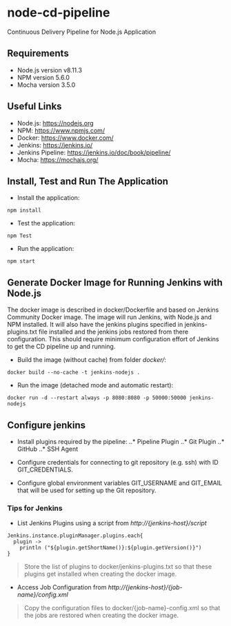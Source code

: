 # node-cd-pipeline
Continuous Delivery Pipeline for Node.js Application

## Requirements
* Node.js version v8.11.3
* NPM version 5.6.0
* Mocha version 3.5.0


## Useful Links
* Node.js: https://nodejs.org
* NPM: https://www.npmjs.com/
* Docker: https://www.docker.com/
* Jenkins: https://jenkins.io/
* Jenkins Pipeline: https://jenkins.io/doc/book/pipeline/
* Mocha: https://mochajs.org/

## Install, Test and Run The Application
* Install the application:
```
npm install
```
* Test the application:
```
npm Test
```
* Run the application:
```
npm start
```

## Generate Docker Image for Running Jenkins with Node.js
The docker image is described in docker/Dockerfile and based on Jenkins Community Docker image.
The image will run Jenkins, with Node.js and NPM installed. It will also have the jenkins plugins specified in jenkins-plugins.txt file installed and the jenkins jobs restored from there configuration. This should require minimum configuration effort of Jenkins to get the CD pipeline up and running.

* Build the image (without cache) from folder _docker/_:
```
docker build --no-cache -t jenkins-nodejs .
```

* Run the image (detached mode and automatic restart):
```
docker run -d --restart always -p 8080:8080 -p 50000:50000 jenkins-nodejs
```

## Configure jenkins
* Install plugins required by the pipeline:
..* Pipeline Plugin
..* Git Plugin
..* GitHub
..* SSH Agent

* Configure credentials for connecting to git repository (e.g. ssh) with ID GIT_CREDENTIALS.
* Configure global environment variables GIT_USERNAME and GIT_EMAIL that will be used for setting up the Git repository.

### Tips for Jenkins
* List Jenkins Plugins using a script from _http://{jenkins-host}/script_
```
Jenkins.instance.pluginManager.plugins.each{
  plugin ->
    println ("${plugin.getShortName()}:${plugin.getVersion()}")
}
```
> Store the list of plugins to docker/jenkins-plugins.txt so that these plugins get installed when creating the docker image.

* Access Job Configuration from _http://{jenkins-host}/{job-name}/config.xml_
> Copy the configuration files to docker/{job-name}-config.xml so that the jobs are restored when creating the docker image.
